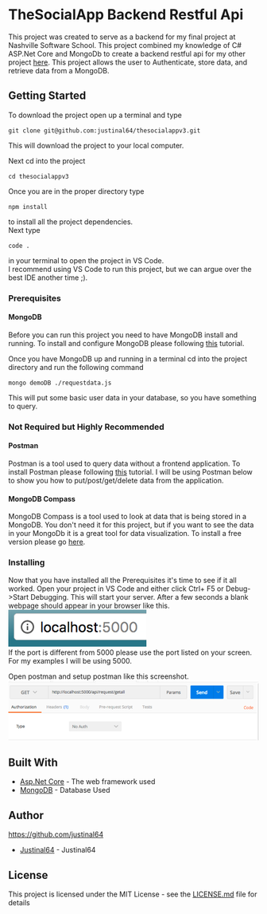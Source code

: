 # TheSocialApp Backend Restful Api

This project was created to serve as a backend for my final project at Nashville Software School. This project combined my knowledge of C# ASP.Net Core and MongoDb to create a backend restful api for my other project [here](https://github.com/justinal64/thesocialappfinal). This project allows the user to Authenticate, store data, and retrieve data from a MongoDB.  


## Getting Started

To download the project open up a terminal and type
```
git clone git@github.com:justinal64/thesocialappv3.git
```
This will download the project to your local computer. 

Next cd into the project
```
cd thesocialappv3
```
Once you are in the proper directory type
```
npm install
```
to install all the project dependencies.
<br />
Next type 
```
code . 
```
in your terminal to open the project in VS Code.
<br />
I recommend using VS Code to run this project, but we can argue over the best IDE another time ;). 

### Prerequisites
#### MongoDB
Before you can run this project you need to have MongoDB install and running. To install and configure MongoDB please following [this](https://docs.mongodb.com/manual/installation/#tutorials) tutorial.

Once you have MongoDB up and running in a terminal cd into the project directory and run the following command
```
mongo demoDB ./requestdata.js
```
This will put some basic user data in your database, so you have something to query. 

### Not Required but Highly Recommended

#### Postman
Postman is a tool used to query data without a frontend application. To install Postman please following [this](https://www.getpostman.com/docs/postman/launching_postman/installation_and_updates) tutorial. I will be using Postman below to show you how to put/post/get/delete data from the application. 


#### MongoDB Compass
MongoDB Compass is a tool used to look at data that is being stored in a MongoDB. You don't need it for this project, but if you want to see the data in your MongoDb it is a great tool for data visualization. To install a free version please go [here](https://www.mongodb.com/products/compass). 

### Installing

Now that you have installed all the Prerequisites it's time to see if it all worked. Open your project in VS Code and either click Ctrl+ F5 or Debug->Start Debugging. This will start your server. After a few seconds a blank webpage should appear in your browser like this. 
<br />
![Localhost](./img/screenshots/localhost.png)
<br />
If the port is different from 5000 please use the port listed on your screen. For my examples I will be using 5000. 

Open postman and setup postman like this screenshot. 
![Postman Get Request](./img/screenshots/postmanget.png)


## Built With
* [Asp.Net Core](https://docs.microsoft.com/en-us/aspnet/core/) - The web framework used
* [MongoDB](https://www.mongodb.com/) - Database Used

## Author

https://github.com/justinal64
* [Justinal64](https://github.com/justinal64) - Justinal64

## License

This project is licensed under the MIT License - see the [LICENSE.md](LICENSE.md) file for details
